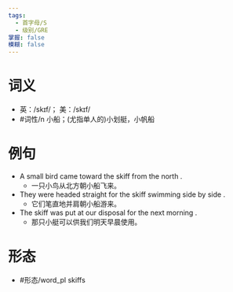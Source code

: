 ```yaml
---
tags:
  - 首字母/S
  - 级别/GRE
掌握: false
模糊: false
---
```

# 词义
- 英：/skɪf/； 美：/skɪf/
- #词性/n  小船；(尤指单人的)小划艇，小帆船
# 例句
- A small bird came toward the skiff from the north .
	- 一只小鸟从北方朝小船飞来。
- They were headed straight for the skiff swimming side by side .
	- 它们笔直地并肩朝小船游来。
- The skiff was put at our disposal for the next morning .
	- 那只小艇可以供我们明天早晨使用。
# 形态
- #形态/word_pl skiffs
